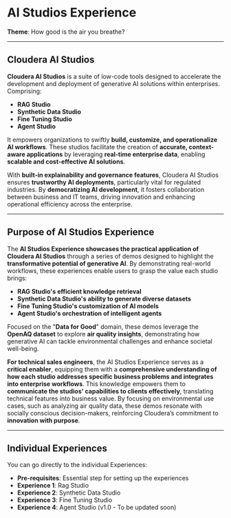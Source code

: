 # AI Studios Experience

**Theme**: How good is the air you breathe?

---

## Cloudera AI Studios

**Cloudera AI Studios** is a suite of low-code tools designed to accelerate the development and deployment of generative AI solutions within enterprises. Comprising:

* **RAG Studio**
* **Synthetic Data Studio**
* **Fine Tuning Studio**
* **Agent Studio**

It empowers organizations to swiftly **build, customize, and operationalize AI workflows**. These studios facilitate the creation of **accurate, context-aware applications** by leveraging **real-time enterprise data**, enabling **scalable and cost-effective AI solutions**.

With **built-in explainability and governance features**, Cloudera AI Studios ensures **trustworthy AI deployments**, particularly vital for regulated industries. By **democratizing AI development**, it fosters collaboration between business and IT teams, driving innovation and enhancing operational efficiency across the enterprise.

---

## Purpose of AI Studios Experience

The **AI Studios Experience showcases the practical application of Cloudera AI Studios** through a series of demos designed to highlight the **transformative potential of generative AI**. By demonstrating real-world workflows, these experiences enable users to grasp the value each studio brings:

* **RAG Studio's efficient knowledge retrieval**
* **Synthetic Data Studio's ability to generate diverse datasets**
* **Fine Tuning Studio's customization of AI models**
* **Agent Studio's orchestration of intelligent agents**

Focused on the "**Data for Good**" domain, these demos leverage the **OpenAQ dataset** to explore **air quality insights**, demonstrating how generative AI can tackle environmental challenges and enhance societal well-being.

**For technical sales engineers**, the AI Studios Experience serves as a **critical enabler**, equipping them with a **comprehensive understanding of how each studio addresses specific business problems and integrates into enterprise workflows**. This knowledge empowers them to **communicate the studios' capabilities to clients effectively**, translating technical features into business value. By focusing on environmental use cases, such as analyzing air quality data, these demos resonate with socially conscious decision-makers, reinforcing Cloudera’s commitment to **innovation with purpose**.

---

## Individual Experiences

You can go directly to the individual Experiences:

* **Pre-requisites**: Essential step for setting up the experiences
* **Experience 1**: Rag Studio
* **Experience 2**: Synthetic Data Studio
* **Experience 3**: Fine Tuning Studio
* **Experience 4**: Agent Studio (v1.0 - To be updated soon)